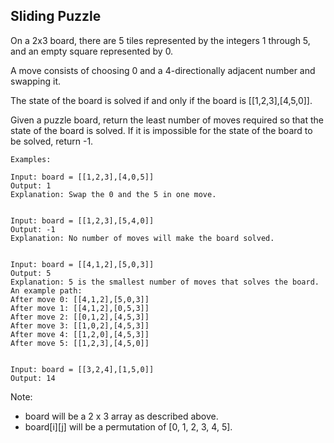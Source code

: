 ## Sliding Puzzle

On a 2x3 board, there are 5 tiles represented by the integers 1 through 5, and an empty square represented by 0.

A move consists of choosing 0 and a 4-directionally adjacent number and swapping it.

The state of the board is solved if and only if the board is [[1,2,3],[4,5,0]].

Given a puzzle board, return the least number of moves required so that the state of the board is solved. If it is impossible for the state of the board to be solved, return -1.
```
Examples:

Input: board = [[1,2,3],[4,0,5]]
Output: 1
Explanation: Swap the 0 and the 5 in one move.


Input: board = [[1,2,3],[5,4,0]]
Output: -1
Explanation: No number of moves will make the board solved.


Input: board = [[4,1,2],[5,0,3]]
Output: 5
Explanation: 5 is the smallest number of moves that solves the board.
An example path:
After move 0: [[4,1,2],[5,0,3]]
After move 1: [[4,1,2],[0,5,3]]
After move 2: [[0,1,2],[4,5,3]]
After move 3: [[1,0,2],[4,5,3]]
After move 4: [[1,2,0],[4,5,3]]
After move 5: [[1,2,3],[4,5,0]]


Input: board = [[3,2,4],[1,5,0]]
Output: 14

```

Note:  

- board will be a 2 x 3 array as described above.
- board[i][j] will be a permutation of [0, 1, 2, 3, 4, 5].